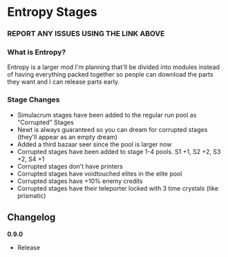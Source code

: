 # Entropy Stages

### REPORT ANY ISSUES USING THE LINK ABOVE

### What is Entropy?

Entropy is a larger mod I'm planning that'll be divided into modules instead of having everything packed together so people can download the parts they want and I can release parts early.

### Stage Changes

- Simulacrum stages have been added to the regular run pool as "Corrupted" Stages
- Newt is always guaranteed so you can dream for corrupted stages (they'll appear as an empty dream)
- Added a third bazaar seer since the pool is larger now
- Corrupted stages have been added to stage 1-4 pools. S1 +1, S2 +2, S3 +2, S4 +1
- Corrupted stages don't have printers
- Corrupted stages have voidtouched elites in the elite pool
- Corrupted stages have +10% enemy credits
- Corrupted stages have their teleporter locked with 3 time crystals (like prismatic)

## Changelog

**0.9.0**

- Release
